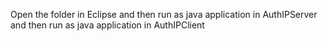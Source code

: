 Open the folder in Eclipse and then run as java application in AuthIPServer and then run as java application in AuthIPClient
